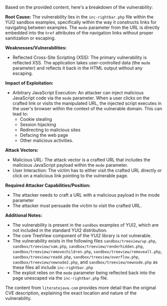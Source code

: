 Based on the provided content, here's a breakdown of the vulnerability:

**Root Cause:**
The vulnerability lies in the `inc-rightbar.php` file within the YUI2 sandbox examples, specifically within the way it constructs links for navigating between examples. The `mode` parameter from the URL is directly embedded into the `href` attributes of the navigation links without proper sanitization or escaping.

**Weaknesses/Vulnerabilities:**
- Reflected Cross-Site Scripting (XSS): The primary vulnerability is reflected XSS. The application takes user-controlled data (the `mode` parameter) and reflects it back in the HTML output without any escaping.

**Impact of Exploitation:**
- Arbitrary JavaScript Execution: An attacker can inject malicious JavaScript code via the `mode` parameter. When a user clicks on the crafted link or visits the manipulated URL, the injected script executes in the user's browser within the context of the vulnerable domain. This can lead to:
    - Cookie stealing
    - Session hijacking
    - Redirecting to malicious sites
    - Defacing the web page
    - Other malicious activities.

**Attack Vectors:**
- Malicious URL: The attack vector is a crafted URL that includes the malicious JavaScript payload within the `mode` parameter.
- User Interaction: The victim has to either visit the crafted URL directly or click on a malicious link pointing to the vulnerable page.

**Required Attacker Capabilities/Position:**
- The attacker needs to craft a URL with a malicious payload in the mode parameter
- The attacker must persuade the victim to visit the crafted URL.

**Additional Notes:**

- The vulnerability is present in the `sandbox` examples of YUI2, which are not included in the standard YUI2 distribution.
- The core TreeView component of the YUI2 library is not vulnerable.
- The vulnerability exists in the following files `sandbox/treeview/up.php`, `sandbox/treeview/sam.php`, `sandbox/treeview/renderhidden.php`, `sandbox/treeview/removechildren.php`, `sandbox/treeview/removeall.php`, `sandbox/treeview/readd.php`, `sandbox/treeview/overflow.php`, `sandbox/treeview/newnode2.php`, and `sandbox/treeview/newnode.php` as these files all include `inc-rightbar.php`
- The exploit relies on the `mode` parameter being reflected back into the page unescaped via the `inc-rightbar.php` file.

The content from `literatejava.com` provides more detail than the original CVE description, explaining the exact location and nature of the vulnerability.